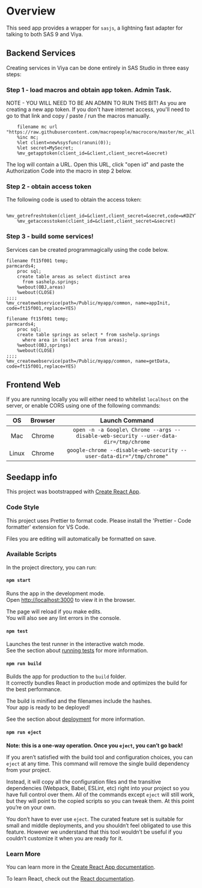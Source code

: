 # Overview

This seed app provides a wrapper for `sasjs`, a lightning fast adapter for talking to both SAS 9 and Viya.

## Backend Services
Creating services in Viya can be done entirely in SAS Studio in three easy steps:

### Step 1 - load macros and obtain app token. Admin Task.

NOTE - YOU WILL NEED TO BE AN ADMIN TO RUN THIS BIT! As you are creating a new app token.
If you don't have internet access, you'll need to go to that link and copy / paste / run the macros manually.

```
    filename mc url "https://raw.githubusercontent.com/macropeople/macrocore/master/mc_all.sas";
    %inc mc;
    %let client=new%sysfunc(ranuni(0));
    %let secret=MySecret;
    %mv_getapptoken(client_id=&client,client_secret=&secret)
```

The log will contain a URL. Open this URL, click "open id" and paste the Authorization Code into the macro in step 2 below.

### Step 2 - obtain access token

The following code is used to obtain the access token:

```
    %mv_getrefreshtoken(client_id=&client,client_secret=&secret,code=wKDZYTEPK6)
    %mv_getaccesstoken(client_id=&client,client_secret=&secret)
```

### Step 3 - build some services!

Services can be created programmagically using the code below.

```
filename ft15f001 temp;
parmcards4;
    proc sql;
    create table areas as select distinct area
      from sashelp.springs;
    %webout(OBJ,areas)
    %webout(CLOSE)
;;;;
%mv_createwebservice(path=/Public/myapp/common, name=appInit, code=ft15f001,replace=YES)

filename ft15f001 temp;
parmcards4;
    proc sql;
    create table springs as select * from sashelp.springs
      where area in (select area from areas);
    %webout(OBJ,springs)
    %webout(CLOSE)
;;;;
%mv_createwebservice(path=/Public/myapp/common, name=getData, code=ft15f001,replace=YES)
```

## Frontend Web

If you are running locally you will either need to whitelist `localhost` on the server, or enable CORS using one of the following commands:

| OS    | Browser | Launch Command|
|:---:|:---:|:--:|
| Mac   | Chrome  | `open -n -a Google\ Chrome --args --disable-web-security --user-data-dir=/tmp/chrome` |
| Linux | Chrome  | `google-chrome --disable-web-security --user-data-dir="/tmp/chrome"`|


## Seedapp info


This project was bootstrapped with [Create React App](https://github.com/facebook/create-react-app).



### Code Style

This project uses Prettier to format code.
Please install the 'Prettier - Code formatter' extension for VS Code.

Files you are editing will automatically be formatted on save.

### Available Scripts

In the project directory, you can run:

#### `npm start`

Runs the app in the development mode.<br>
Open [http://localhost:3000](http://localhost:3000) to view it in the browser.

The page will reload if you make edits.<br>
You will also see any lint errors in the console.

#### `npm test`

Launches the test runner in the interactive watch mode.<br>
See the section about [running tests](https://facebook.github.io/create-react-app/docs/running-tests) for more information.

#### `npm run build`

Builds the app for production to the `build` folder.<br>
It correctly bundles React in production mode and optimizes the build for the best performance.

The build is minified and the filenames include the hashes.<br>
Your app is ready to be deployed!

See the section about [deployment](https://facebook.github.io/create-react-app/docs/deployment) for more information.

#### `npm run eject`

**Note: this is a one-way operation. Once you `eject`, you can’t go back!**

If you aren’t satisfied with the build tool and configuration choices, you can `eject` at any time. This command will remove the single build dependency from your project.

Instead, it will copy all the configuration files and the transitive dependencies (Webpack, Babel, ESLint, etc) right into your project so you have full control over them. All of the commands except `eject` will still work, but they will point to the copied scripts so you can tweak them. At this point you’re on your own.

You don’t have to ever use `eject`. The curated feature set is suitable for small and middle deployments, and you shouldn’t feel obligated to use this feature. However we understand that this tool wouldn’t be useful if you couldn’t customize it when you are ready for it.

### Learn More

You can learn more in the [Create React App documentation](https://facebook.github.io/create-react-app/docs/getting-started).

To learn React, check out the [React documentation](https://reactjs.org/).
